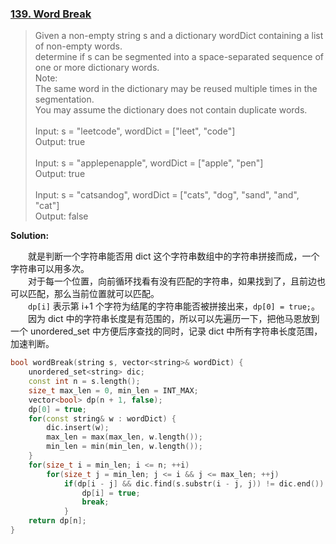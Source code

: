 ### [139. Word Break](https://leetcode.com/problems/word-break/description/)

> Given a non-empty string s and a dictionary wordDict containing a list of non-empty words.\
> determine if s can be segmented into a space-separated sequence of one or more dictionary words.\
> Note:\
> The same word in the dictionary may be reused multiple times in the segmentation.\
> You may assume the dictionary does not contain duplicate words.\
> \
> Input: s = "leetcode", wordDict = ["leet", "code"]\
> Output: true\
> \
> Input: s = "applepenapple", wordDict = ["apple", "pen"]\
> Output: true\
> \
> Input: s = "catsandog", wordDict = ["cats", "dog", "sand", "and", "cat"]\
> Output: false

**Solution:**

&emsp;&emsp;就是判断一个字符串能否用 dict 这个字符串数组中的字符串拼接而成，一个字符串可以用多次。\
&emsp;&emsp;对于每一个位置，向前循环找看有没有匹配的字符串，如果找到了，且前边也可以匹配，那么当前位置就可以匹配。\
&emsp;&emsp;`dp[i]` 表示第 i+1 个字符为结尾的字符串能否被拼接出来，`dp[0] = true;`。\
&emsp;&emsp;因为 dict 中的字符串长度是有范围的，所以可以先遍历一下，把他马恩放到一个 unordered_set 中方便后序查找的同时，记录 dict 中所有字符串长度范围，加速判断。
```cpp
bool wordBreak(string s, vector<string>& wordDict) {
    unordered_set<string> dic;
    const int n = s.length();
    size_t max_len = 0, min_len = INT_MAX;
    vector<bool> dp(n + 1, false);
    dp[0] = true;
    for(const string& w : wordDict) {
    	dic.insert(w);
        max_len = max(max_len, w.length());
        min_len = min(min_len, w.length());
    }
    for(size_t i = min_len; i <= n; ++i)
        for(size_t j = min_len; j <= i && j <= max_len; ++j)
            if(dp[i - j] && dic.find(s.substr(i - j, j)) != dic.end()) {
                dp[i] = true;
                break;
            }
    return dp[n];
}
```
